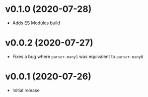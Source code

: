 # v0.1.0 (2020-07-28)

- Adds ES Modules build

# v0.0.2 (2020-07-27)

- Fixes a bug where `parser.many1` was equivalent to `parser.many0`

# v0.0.1 (2020-07-26)

- Initial release
